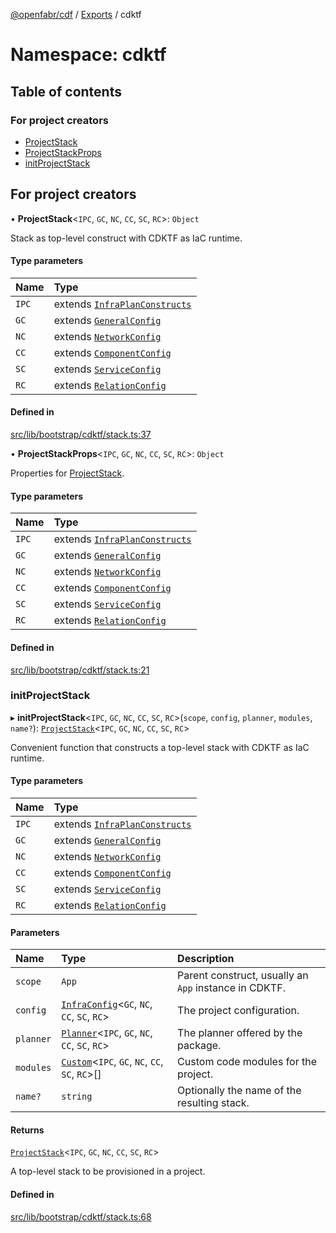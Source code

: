 [@openfabr/cdf](../README.md) / [Exports](../modules.md) / cdktf

# Namespace: cdktf

## Table of contents

### For project creators

- [ProjectStack](../classes/cdktf.ProjectStack.md)
- [ProjectStackProps](../interfaces/cdktf.ProjectStackProps.md)
- [initProjectStack](cdktf.md#initprojectstack)

## For project creators

• **ProjectStack**<`IPC`, `GC`, `NC`, `CC`, `SC`, `RC`\>: `Object`

Stack as top-level construct with CDKTF as IaC runtime.

#### Type parameters

| Name | Type |
| :------ | :------ |
| `IPC` | extends [`InfraPlanConstructs`](../interfaces/InfraPlanConstructs.md) |
| `GC` | extends [`GeneralConfig`](../interfaces/GeneralConfig.md) |
| `NC` | extends [`NetworkConfig`](../interfaces/NetworkConfig.md) |
| `CC` | extends [`ComponentConfig`](../interfaces/ComponentConfig.md) |
| `SC` | extends [`ServiceConfig`](../interfaces/ServiceConfig.md) |
| `RC` | extends [`RelationConfig`](../interfaces/RelationConfig.md) |

#### Defined in

[src/lib/bootstrap/cdktf/stack.ts:37](https://github.com/openfabr/cdf/blob/9dc7721/core/typescript/src/lib/bootstrap/cdktf/stack.ts#L37)

• **ProjectStackProps**<`IPC`, `GC`, `NC`, `CC`, `SC`, `RC`\>: `Object`

Properties for [ProjectStack](../classes/cdktf.ProjectStack.md).

#### Type parameters

| Name | Type |
| :------ | :------ |
| `IPC` | extends [`InfraPlanConstructs`](../interfaces/InfraPlanConstructs.md) |
| `GC` | extends [`GeneralConfig`](../interfaces/GeneralConfig.md) |
| `NC` | extends [`NetworkConfig`](../interfaces/NetworkConfig.md) |
| `CC` | extends [`ComponentConfig`](../interfaces/ComponentConfig.md) |
| `SC` | extends [`ServiceConfig`](../interfaces/ServiceConfig.md) |
| `RC` | extends [`RelationConfig`](../interfaces/RelationConfig.md) |

#### Defined in

[src/lib/bootstrap/cdktf/stack.ts:21](https://github.com/openfabr/cdf/blob/9dc7721/core/typescript/src/lib/bootstrap/cdktf/stack.ts#L21)

### initProjectStack

▸ **initProjectStack**<`IPC`, `GC`, `NC`, `CC`, `SC`, `RC`\>(`scope`, `config`, `planner`, `modules`, `name?`): [`ProjectStack`](../classes/cdktf.ProjectStack.md)<`IPC`, `GC`, `NC`, `CC`, `SC`, `RC`\>

Convenient function that constructs a top-level stack with CDKTF as IaC runtime.

#### Type parameters

| Name | Type |
| :------ | :------ |
| `IPC` | extends [`InfraPlanConstructs`](../interfaces/InfraPlanConstructs.md) |
| `GC` | extends [`GeneralConfig`](../interfaces/GeneralConfig.md) |
| `NC` | extends [`NetworkConfig`](../interfaces/NetworkConfig.md) |
| `CC` | extends [`ComponentConfig`](../interfaces/ComponentConfig.md) |
| `SC` | extends [`ServiceConfig`](../interfaces/ServiceConfig.md) |
| `RC` | extends [`RelationConfig`](../interfaces/RelationConfig.md) |

#### Parameters

| Name | Type | Description |
| :------ | :------ | :------ |
| `scope` | `App` | Parent construct, usually an `App` instance in CDKTF. |
| `config` | [`InfraConfig`](../classes/InfraConfig.md)<`GC`, `NC`, `CC`, `SC`, `RC`\> | The project configuration. |
| `planner` | [`Planner`](../classes/Planner.md)<`IPC`, `GC`, `NC`, `CC`, `SC`, `RC`\> | The planner offered by the package. |
| `modules` | [`Custom`](../classes/Custom.md)<`IPC`, `GC`, `NC`, `CC`, `SC`, `RC`\>[] | Custom code modules for the project. |
| `name?` | `string` | Optionally the name of the resulting stack. |

#### Returns

[`ProjectStack`](../classes/cdktf.ProjectStack.md)<`IPC`, `GC`, `NC`, `CC`, `SC`, `RC`\>

A top-level stack to be provisioned in a project.

#### Defined in

[src/lib/bootstrap/cdktf/stack.ts:68](https://github.com/openfabr/cdf/blob/9dc7721/core/typescript/src/lib/bootstrap/cdktf/stack.ts#L68)
